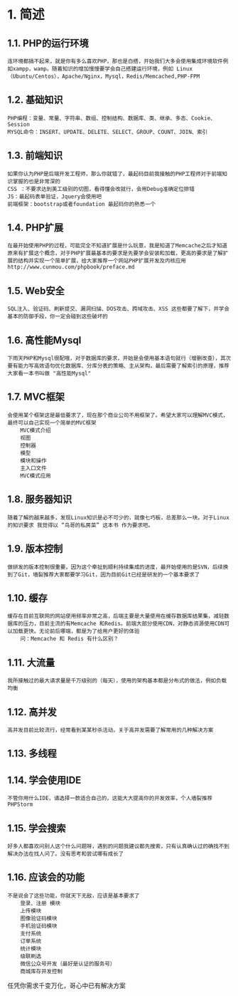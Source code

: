 # 1. 简述
## 1.1. PHP的运行环境
	连环境都搞不起来，就是你有多么喜欢PHP，那也是白搭，开始我们大多会使用集成环境软件例如xampp，wamp。随着知识的增加慢慢要学会自己搭建运行环境，例如 Linux（Ubuntu/Centos），Apache/Nginx，Mysql，Redis/Memcached,PHP-FPM
## 1.2. 基础知识
	PHP编程：变量、常量、字符串、数组、控制结构、数据库、类、继承、多态、Cookie、Session
	MYSQL命令：INSERT、UPDATE、DELETE、SELECT、GROUP、COUNT、JOIN、索引

## 1.3. 前端知识
	如果你认为PHP是后端开发工程师，那么你就错了，最起码目前我接触的PHP工程师对于前端知识掌握的也是非常深的
	CSS ：不要求达到美工级别的切图，看得懂会改就行，会用Debug准确定位排错
	JS：最起码表单验证，Jquery会使用吧
	前端框架：bootstrap或者foundation 最起码你的熟悉一个
## 1.4. PHP扩展
	在最开始使用PHP的过程，可能完全不知道扩展是什么玩意，我是知道了Memcache之后才知道原来有扩展这个概念，对于PHP扩展最基本的要求是先要学会安装和加载，更高的要求是了解扩展的结构并实现一个简单扩展，给大家推荐一个网站PHP扩展开发及内核应用http://www.cunmou.com/phpbook/preface.md
## 1.5. Web安全
	SQL注入、验证码、刷新提交、漏洞扫描、DOS攻击、跨域攻击、XSS 这些都要了解下，并学会基本的防御手段，你一定会碰到这些破坏的
## 1.6. 高性能Mysql
	下雨天PHP和Mysql很配哦，对于数据库的要求，开始是会使用基本语句就行（增删改查），其次要有能力写高效语句优化数据库、分库分表的策略、主从架构，最后需要了解索引的原理，推荐大家看一本书叫做 "高性能Mysql"
## 1.7. MVC框架
	会使用某个框架这是最低要求了，现在那个商业公司不用框架了。希望大家可以理解MVC模式，最终可以自己实现一个简单的MVC框架
		MVC模式介绍
		视图
		控制器
		模型
		模块和操作
		主入口文件
		MVC模式应用
## 1.8. 服务器知识
	随着了解的越来越多，发现Linux知识是必不可少的，就像七巧板，总差那么一块。对于Linux的知识要求 我觉得以 “鸟哥的私房菜” 这本书 作为要求吧。
## 1.9. 版本控制
	做研发的版本控制很重要，因为这个牵扯到顺利持续集成的进度，最开始使用的是SVN，后续换到了Git，墙裂推荐大家都要学习Git，因为目前Git已经是研发的一个基本要求了
## 1.10. 缓存
	缓存在目前互联网的网站使用频率非常之高，后端主要是大量使用在缓存数据库结果集，减轻数据库的压力，目前主流的有Memcache 和Redis。前端大部分使用CDN，对静态资源使用CDN可以加载更快。无论前后哪端，都是为了给用户更好的体验
		问：Memcache 和 Redis 有什么区别？
## 1.11. 大流量
	我所接触过的最大请求量是千万级别的（每天），使用的架构基本都是分布式的做法，例如负载均衡
## 1.12. 高并发
	高并发目前比较流行，经常看到某某秒杀活动，关于高并发需要了解常用的几种解决方案
## 1.13. 多线程
## 1.14. 学会使用IDE
	不管你用什么IDE，请选择一款适合自己的，这能大大提高你的开发效率，个人墙裂推荐PHPStorm
## 1.15. 学会搜索
	好多人都喜欢问别人这个什么问题呀，遇到的问题我建议都先搜索，只有认真确认过的确找不到解决办法在找人问了。没有思考和尝试哪有成长了
## 1.16. 应该会的功能
	不是说会了这些功能，你就天下无敌，应该是基本要求了
		登录、注册 模块
		上传模块
		图像验证码模块
		手机验证码模块
		支付系统
		订单系统
		统计模块
		级联刷选
		微信公众号开发（最好是认证的服务号）
		商城库存并发控制
任凭你需求千变万化，哥心中已有解决方案